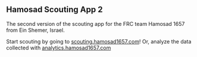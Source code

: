 ## Hamosad Scouting App 2
The second version of the scouting app for the FRC team Hamosad 1657 from Ein Shemer, Israel.

Start scouting by going to [scouting.hamosad1657.com](https://scouting.hamosad1657.com/#/)!
Or, analyze the data collected with [analytics.hamosad1657.com](https://analytics.hamosad1657.com/#/)
